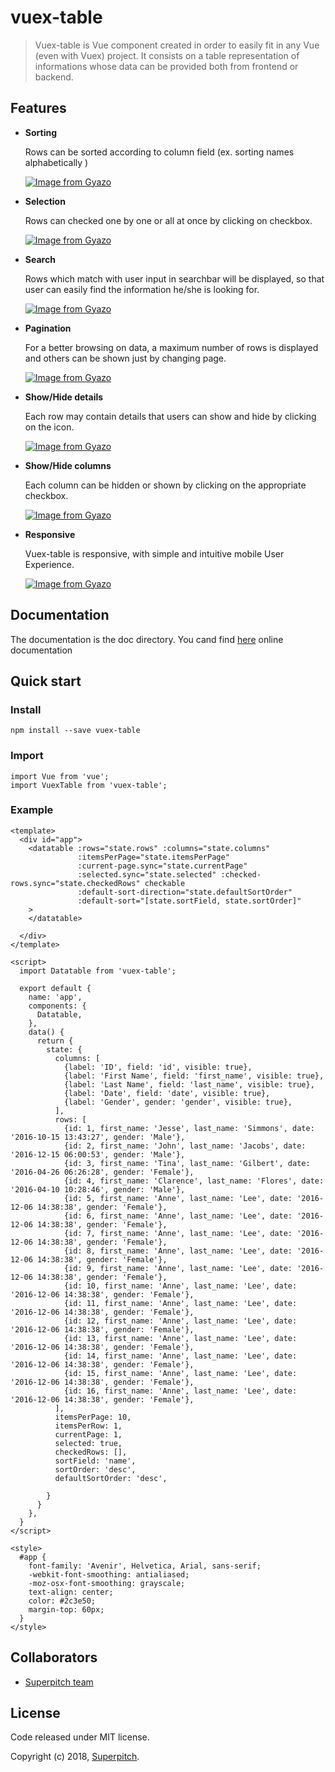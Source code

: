 # vuex-table

> Vuex-table is Vue component created in order to easily fit in any Vue (even with Vuex) project.
> It consists on a table representation of informations whose data can be provided both from frontend or backend.

## Features

- **Sorting**
    
   Rows can be sorted according to column field (ex. sorting names alphabetically )
   
   [![Image from Gyazo](https://i.gyazo.com/6a3cc6681b07ad7dc17c6b91d6c17542.gif)](https://gyazo.com/6a3cc6681b07ad7dc17c6b91d6c17542)
   
- **Selection**
    
    Rows can checked one by one or all at once by clicking on checkbox.
    
    [![Image from Gyazo](https://i.gyazo.com/f5eac70ce6d980848197703f4ce141dc.gif)](https://gyazo.com/f5eac70ce6d980848197703f4ce141dc)
  
- **Search**
    
    Rows which match with user input in searchbar will be displayed, so that user can easily find the information he/she is looking for.
    
    [![Image from Gyazo](https://i.gyazo.com/686d07aa39d26558eba28e1cc127b879.gif)](https://gyazo.com/686d07aa39d26558eba28e1cc127b879)
    
- **Pagination**

    For a better browsing on data, a maximum number of rows is displayed and others can be shown just by changing page.
    
    [![Image from Gyazo](https://i.gyazo.com/f20817f0e25b874664ba9e3503a57303.gif)](https://gyazo.com/f20817f0e25b874664ba9e3503a57303)
    
- **Show/Hide details**

    Each row may contain details that users can show and hide by clicking on the icon.
    
    [![Image from Gyazo](https://i.gyazo.com/065b28eb0df0003551ddb09c65f8cf93.gif)](https://gyazo.com/065b28eb0df0003551ddb09c65f8cf93)
    
- **Show/Hide columns** 

    Each column can be hidden or shown by clicking on the appropriate checkbox.
    
    [![Image from Gyazo](https://i.gyazo.com/22d6d22c537789505a702fa8726f45b1.gif)](https://gyazo.com/22d6d22c537789505a702fa8726f45b1)
    
- **Responsive**
    
    Vuex-table is responsive, with simple and intuitive mobile User Experience.
    
    [![Image from Gyazo](https://i.gyazo.com/8861c6431cbf828f08fdcd314100cfc6.gif)](https://gyazo.com/8861c6431cbf828f08fdcd314100cfc6)
    
## Documentation

The documentation is the doc directory.
You cand find [here]() online documentation

## Quick start


### Install

```
npm install --save vuex-table
```

### Import

```
import Vue from 'vue';
import VuexTable from 'vuex-table';
```
 
 ### Example
 
 ```
 <template>
   <div id="app">
     <datatable :rows="state.rows" :columns="state.columns"
                :itemsPerPage="state.itemsPerPage"
                :current-page.sync="state.currentPage"
                :selected.sync="state.selected" :checked-rows.sync="state.checkedRows" checkable
                :default-sort-direction="state.defaultSortOrder"
                :default-sort="[state.sortField, state.sortOrder]"
     >
     </datatable>
 
   </div>
 </template>
 
 <script>
   import Datatable from 'vuex-table';
 
   export default {
     name: 'app',
     components: {
       Datatable,
     },
     data() {
       return {
         state: {
           columns: [
             {label: 'ID', field: 'id', visible: true},
             {label: 'First Name', field: 'first_name', visible: true},
             {label: 'Last Name', field: 'last_name', visible: true},
             {label: 'Date', field: 'date', visible: true},
             {label: 'Gender', gender: 'gender', visible: true},
           ],
           rows: [
             {id: 1, first_name: 'Jesse', last_name: 'Simmons', date: '2016-10-15 13:43:27', gender: 'Male'},
             {id: 2, first_name: 'John', last_name: 'Jacobs', date: '2016-12-15 06:00:53', gender: 'Male'},
             {id: 3, first_name: 'Tina', last_name: 'Gilbert', date: '2016-04-26 06:26:28', gender: 'Female'},
             {id: 4, first_name: 'Clarence', last_name: 'Flores', date: '2016-04-10 10:28:46', gender: 'Male'},
             {id: 5, first_name: 'Anne', last_name: 'Lee', date: '2016-12-06 14:38:38', gender: 'Female'},
             {id: 6, first_name: 'Anne', last_name: 'Lee', date: '2016-12-06 14:38:38', gender: 'Female'},
             {id: 7, first_name: 'Anne', last_name: 'Lee', date: '2016-12-06 14:38:38', gender: 'Female'},
             {id: 8, first_name: 'Anne', last_name: 'Lee', date: '2016-12-06 14:38:38', gender: 'Female'},
             {id: 9, first_name: 'Anne', last_name: 'Lee', date: '2016-12-06 14:38:38', gender: 'Female'},
             {id: 10, first_name: 'Anne', last_name: 'Lee', date: '2016-12-06 14:38:38', gender: 'Female'},
             {id: 11, first_name: 'Anne', last_name: 'Lee', date: '2016-12-06 14:38:38', gender: 'Female'},
             {id: 12, first_name: 'Anne', last_name: 'Lee', date: '2016-12-06 14:38:38', gender: 'Female'},
             {id: 13, first_name: 'Anne', last_name: 'Lee', date: '2016-12-06 14:38:38', gender: 'Female'},
             {id: 14, first_name: 'Anne', last_name: 'Lee', date: '2016-12-06 14:38:38', gender: 'Female'},
             {id: 15, first_name: 'Anne', last_name: 'Lee', date: '2016-12-06 14:38:38', gender: 'Female'},
             {id: 16, first_name: 'Anne', last_name: 'Lee', date: '2016-12-06 14:38:38', gender: 'Female'},
           ],
           itemsPerPage: 10,
           itemsPerRow: 1,
           currentPage: 1,
           selected: true,
           checkedRows: [],
           sortField: 'name',
           sortOrder: 'desc',
           defaultSortOrder: 'desc',
 
         }
       }
     },
   }
 </script>
 
 <style>
   #app {
     font-family: 'Avenir', Helvetica, Arial, sans-serif;
     -webkit-font-smoothing: antialiased;
     -moz-osx-font-smoothing: grayscale;
     text-align: center;
     color: #2c3e50;
     margin-top: 60px;
   }
 </style>
 
 ```
   
## Collaborators
  * [Superpitch team](http://superpitch.fr)

## License
Code released under MIT license.

Copyright (c) 2018, [Superpitch](http://superpitch.fr).




